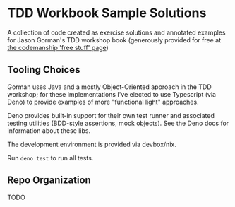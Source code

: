 # TDD Workbook Sample Solutions

A collection of code created as exercise solutions and annotated examples
for Jason Gorman's TDD workshop book (generously provided for free at
[the codemanship 'free stuff' page](https://codemanship.co.uk/papers.html))

## Tooling Choices

Gorman uses Java and a mostly Object-Oriented approach in the TDD
workshop; for these implementations I've elected to use Typescript
(via Deno) to provide examples of more "functional light" approaches.

Deno provides built-in support for their own test runner and associated
testing utilities (BDD-style assertions, mock objects). See the Deno
docs for information about these libs.

The development environment is provided via devbox/nix.

Run `deno test` to run all tests.

## Repo Organization

TODO
